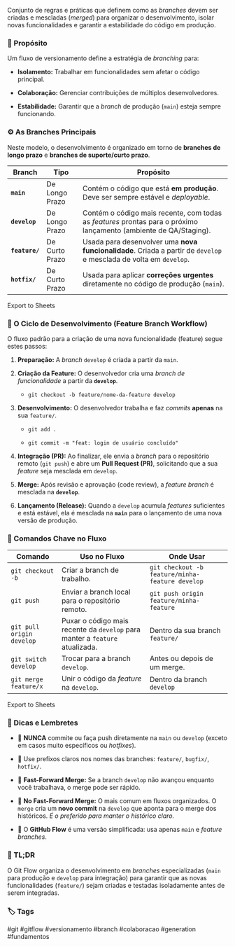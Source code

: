 Conjunto de regras e práticas que definem como as _branches_ devem ser criadas e mescladas (_merged_) para organizar o desenvolvimento, isolar novas funcionalidades e garantir a estabilidade do código em produção.

### 📘 Propósito

Um fluxo de versionamento define a estratégia de _branching_ para:

- **Isolamento:** Trabalhar em funcionalidades sem afetar o código principal.
    
- **Colaboração:** Gerenciar contribuições de múltiplos desenvolvedores.
    
- **Estabilidade:** Garantir que a _branch_ de produção (`main`) esteja sempre funcionando.
    

### ⚙️ As Branches Principais

Neste modelo, o desenvolvimento é organizado em torno de **branches de longo prazo** e **branches de suporte/curto prazo**.

|Branch|Tipo|Propósito|
|---|---|---|
|**`main`**|De Longo Prazo|Contém o código que está **em produção**. Deve ser sempre estável e _deployable_.|
|**`develop`**|De Longo Prazo|Contém o código mais recente, com todas as _features_ prontas para o próximo lançamento (ambiente de QA/Staging).|
|**`feature/`**|De Curto Prazo|Usada para desenvolver uma **nova funcionalidade**. Criada a partir de `develop` e mesclada de volta em `develop`.|
|**`hotfix/`**|De Curto Prazo|Usada para aplicar **correções urgentes** diretamente no código de produção (`main`).|

Export to Sheets

### 🔄 O Ciclo de Desenvolvimento (Feature Branch Workflow)

O fluxo padrão para a criação de uma nova funcionalidade (feature) segue estes passos:

1. **Preparação:** A _branch_ `develop` é criada a partir da `main`.
    
2. **Criação da Feature:** O desenvolvedor cria uma _branch de funcionalidade_ a partir da **`develop`**.
    
    - `git checkout -b feature/nome-da-feature develop`
        
3. **Desenvolvimento:** O desenvolvedor trabalha e faz _commits_ **apenas** na sua `feature/`.
    
    - `git add .`
        
    - `git commit -m "feat: login de usuário concluído"`
        
4. **Integração (PR):** Ao finalizar, ele envia a _branch_ para o repositório remoto (`git push`) e abre um **Pull Request (PR)**, solicitando que a sua _feature_ seja mesclada em `develop`.
    
5. **Merge:** Após revisão e aprovação (code review), a _feature branch_ é mesclada na **`develop`**.
    
6. **Lançamento (Release):** Quando a `develop` acumula _features_ suficientes e está estável, ela é mesclada na **`main`** para o lançamento de uma nova versão de produção.
    

### 💬 Comandos Chave no Fluxo

|Comando|Uso no Fluxo|Onde Usar|
|---|---|---|
|`git checkout -b`|Criar a branch de trabalho.|`git checkout -b feature/minha-feature develop`|
|`git push`|Enviar a branch local para o repositório remoto.|`git push origin feature/minha-feature`|
|`git pull origin develop`|Puxar o código mais recente da `develop` para manter a `feature` atualizada.|Dentro da sua branch `feature/`|
|`git switch develop`|Trocar para a branch `develop`.|Antes ou depois de um merge.|
|`git merge feature/x`|Unir o código da _feature_ na `develop`.|Dentro da branch `develop`|

Export to Sheets

### 🧠 Dicas e Lembretes

- 🔸 **NUNCA** commite ou faça push diretamente na `main` ou `develop` (exceto em casos muito específicos ou _hotfixes_).
    
- 🔸 Use prefixos claros nos nomes das branches: `feature/`, `bugfix/`, `hotfix/`.
    
- 🔸 **Fast-Forward Merge:** Se a branch `develop` não avançou enquanto você trabalhava, o merge pode ser rápido.
    
- 🔸 **No Fast-Forward Merge:** O mais comum em fluxos organizados. O `merge` cria um **novo commit** na `develop` que aponta para o merge dos históricos. _É o preferido para manter o histórico claro._
    
- 🔸 O **GitHub Flow** é uma versão simplificada: usa apenas `main` e _feature branches_.
    

### 🚀 TL;DR

O Git Flow organiza o desenvolvimento em _branches_ especializadas (`main` para produção e `develop` para integração) para garantir que as novas funcionalidades (`feature/`) sejam criadas e testadas isoladamente antes de serem integradas.

### 🏷️ Tags

#git #gitflow #versionamento #branch #colaboracao #generation #fundamentos